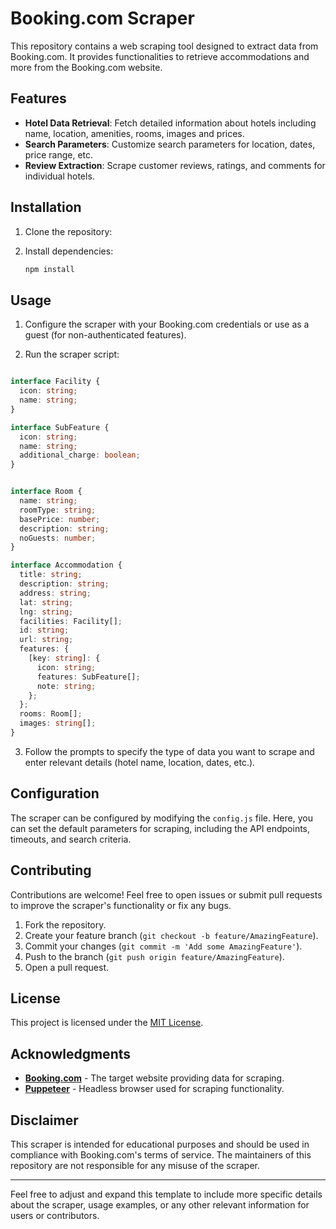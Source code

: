 
# Booking.com Scraper

This repository contains a web scraping tool designed to extract data from Booking.com. It provides functionalities to retrieve accommodations and more from the Booking.com website.

## Features

- **Hotel Data Retrieval**: Fetch detailed information about hotels including name, location, amenities, rooms, images and prices.
- **Search Parameters**: Customize search parameters for location, dates, price range, etc.
- **Review Extraction**: Scrape customer reviews, ratings, and comments for individual hotels.

## Installation

1. Clone the repository:
2. Install dependencies:

   ```bash
   npm install
   ```

## Usage

1. Configure the scraper with your Booking.com credentials or use as a guest (for non-authenticated features).
2. Run the scraper script:

   ```bash
   
   ```

```typescript
interface Facility {
  icon: string;
  name: string;
}

interface SubFeature {
  icon: string;
  name: string;
  additional_charge: boolean;
}


interface Room {
  name: string;
  roomType: string;
  basePrice: number;
  description: string;
  noGuests: number;
}

interface Accommodation {
  title: string;
  description: string;
  address: string;
  lat: string;
  lng: string;
  facilities: Facility[];
  id: string;
  url: string;
  features: {
    [key: string]: {
      icon: string;
      features: SubFeature[];
      note: string;
    };
  };
  rooms: Room[];
  images: string[];
}

```

3. Follow the prompts to specify the type of data you want to scrape and enter relevant details (hotel name, location, dates, etc.).

## Configuration

The scraper can be configured by modifying the `config.js` file. Here, you can set the default parameters for scraping, including the API endpoints, timeouts, and search criteria.

## Contributing

Contributions are welcome! Feel free to open issues or submit pull requests to improve the scraper's functionality or fix any bugs.

1. Fork the repository.
2. Create your feature branch (`git checkout -b feature/AmazingFeature`).
3. Commit your changes (`git commit -m 'Add some AmazingFeature'`).
4. Push to the branch (`git push origin feature/AmazingFeature`).
5. Open a pull request.

## License

This project is licensed under the [MIT License](LICENSE).

## Acknowledgments

- **[Booking.com](https://www.booking.com/)** - The target website providing data for scraping.
- **[Puppeteer](https://github.com/puppeteer/puppeteer)** - Headless browser used for scraping functionality.

## Disclaimer

This scraper is intended for educational purposes and should be used in compliance with Booking.com's terms of service. The maintainers of this repository are not responsible for any misuse of the scraper.

---

Feel free to adjust and expand this template to include more specific details about the scraper, usage examples, or any other relevant information for users or contributors.